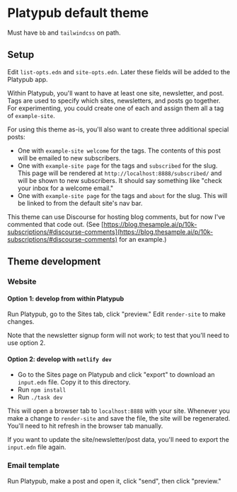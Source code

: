# Platypub default theme

Must have `bb` and `tailwindcss` on path.

## Setup

Edit `list-opts.edn` and `site-opts.edn`. Later these fields will be added to
the Platypub app.

Within Platypub, you'll want to have at least one site, newsletter, and post.
Tags are used to specify which sites, newsletters, and posts go together. For
experimenting, you could create one of each and assign them all a tag of
`example-site`.

For using this theme as-is, you'll also want to create three additional special posts:

 - One with `example-site welcome` for the tags. The contents of this post will
   be emailed to new subscribers.
 - One with `example-site page` for the tags and `subscribed` for the slug.
   This page will be rendered at `http://localhost:8888/subscribed/` and will
   be shown to new subscribers. It should say something like "check your inbox
   for a welcome email."
 - One with `example-site page` for the tags and `about` for the slug. This will
   be linked to from the default site's nav bar.

This theme can use Discourse for hosting blog comments, but for now I've
commented that code out. (See
[https://blog.thesample.ai/p/10k-subscriptions/#discourse-comments](https://blog.thesample.ai/p/10k-subscriptions/#discourse-comments)
for an example.)

## Theme development

### Website

#### Option 1: develop from within Platypub

Run Platypub, go to the Sites tab, click "preview." Edit `render-site` to make
changes.

Note that the newsletter signup form will not work; to test that you'll need to
use option 2.

#### Option 2: develop with `netlify dev`

 - Go to the Sites page on Platypub and click "export" to download an
   `input.edn` file. Copy it to this directory.
 - Run `npm install`
 - Run `./task dev`

This will open a browser tab to `localhost:8888` with your site. Whenever you
make a change to `render-site` and save the file, the site will be regenerated.
You'll need to hit refresh in the browser tab manually.

If you want to update the site/newsletter/post data, you'll need to export the
`input.edn` file again.

### Email template

Run Platypub, make a post and open it, click "send", then click "preview."
